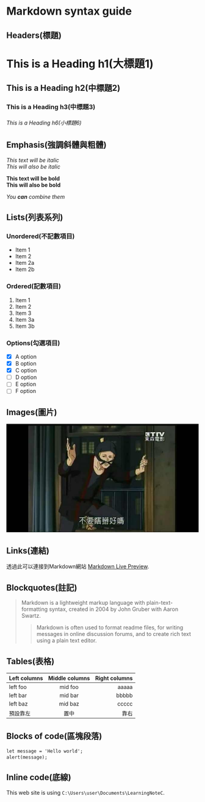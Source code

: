 # Markdown syntax guide

## Headers(標題)

# This is a Heading h1(大標題1)
## This is a Heading h2(中標題2)
### This is a Heading h3(中標題3)
###### This is a Heading h6(小標題6)

## Emphasis(強調斜體與粗體)

*This text will be italic*  
_This will also be italic_

**This text will be bold**  
__This will also be bold__

_You **can** combine them_

## Lists(列表系列)

### Unordered(不記數項目)

* Item 1
* Item 2
* Item 2a
* Item 2b

### Ordered(記數項目)

1. Item 1
1. Item 2
1. Item 3
  1. Item 3a
  1. Item 3b

### Options(勾選項目)

- [x] A option
- [x] B option
- [x] C option
- [ ] D option
- [ ] E option
- [ ] F option

## Images(圖片)

![This is a alt text.](/G_Der.jpg "This is a sample image.")

## Links(連結)

透過此可以連接到Markdown網站 [Markdown Live Preview](https://markdownlivepreview.com/).

## Blockquotes(註記)

> Markdown is a lightweight markup language with plain-text-formatting syntax, created in 2004 by John Gruber with Aaron Swartz.
>
>> Markdown is often used to format readme files, for writing messages in online discussion forums, and to create rich text using a plain text editor.

## Tables(表格)

| Left columns  | Middle columns | Right columns |
| ------------- |:--------------:|--------------:|
| left foo      | mid foo        |aaaaa          |
| left bar      | mid bar        |bbbbb          |
| left baz      | mid baz        |ccccc          |
|預設靠左       | 置中           |靠右           |

## Blocks of code(區塊段落)

```
let message = 'Hello world';
alert(message);
```

## Inline code(底線)

This web site is using `C:\Users\user\Documents\LearningNoteC`.
